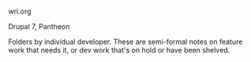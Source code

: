 wri.org

Drupal 7, Pantheon

Folders by individual developer. These are semi-formal notes on feature work that needs it, or dev work that's on hold or have been shelved.

